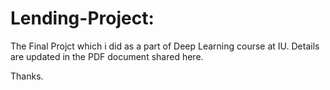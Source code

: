 # Lending-Project:
The Final Projct which i did as a part of Deep Learning course at IU.
Details are updated in the PDF document shared here.

Thanks.
